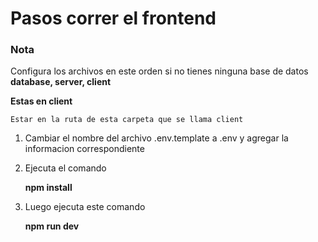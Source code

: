 # Pasos correr el frontend


### Nota 
Configura los archivos en este orden si no tienes ninguna base de datos    
**database, server, client**


**Estas en client**

    Estar en la ruta de esta carpeta que se llama client

1. Cambiar el nombre del archivo .env.template a .env y agregar la informacion correspondiente

2. Ejecuta el comando

    **npm install**

3. Luego ejecuta este comando

    **npm run dev**
